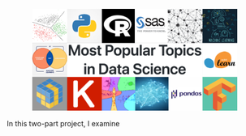 <p align=center>
  <img src="Photos/Title Topics.png" width=80%>
</p>

In this two-part project, I examine 
